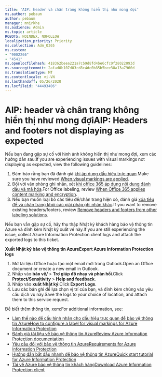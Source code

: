 ```yaml
---
title: 'AIP: header và chân trang không hiển thị như mong đợi'
ms.author: pebaum
author: pebaum
manager: mnirkhe
ms.audience: Admin
ms.topic: article
ROBOTS: NOINDEX, NOFOLLOW
localization_priority: Priority
ms.collection: Adm_O365
ms.custom:
- "9002266"
- "4541"
ms.openlocfilehash: 418362beea221a7cb9d8fd4be6cfc0f28022093d
ms.sourcegitcommit: 2afad0b107d03cd8c4de0b85b5bee38a13a7960d
ms.translationtype: MT
ms.contentlocale: vi-VN
ms.lasthandoff: 05/26/2020
ms.locfileid: "44493406"
---
```

# <a name="aip-headers-and-footers-not-displaying-as-expected"></a><span data-ttu-id="1ea72-102">AIP: header và chân trang không hiển thị như mong đợi</span><span class="sxs-lookup"><span data-stu-id="1ea72-102">AIP: Headers and footers not displaying as expected</span></span>

<span data-ttu-id="1ea72-103">Nếu bạn đang gặp sự cố với hình ảnh không hiển thị như mong đợi, xem các hướng dẫn sau:</span><span class="sxs-lookup"><span data-stu-id="1ea72-103">If you are experiencing issues with visual markings not displaying as expected, view the following guidelines:</span></span>

1. <span data-ttu-id="1ea72-104">Đảm bảo rằng bạn đã đánh giá [khi áp dụng dấu hiệu trực quan](https://docs.microsoft.com/azure/information-protection/configure-policy-markings#when-visual-markings-are-applied).</span><span class="sxs-lookup"><span data-stu-id="1ea72-104">Make sure you have reviewed [When visual markings are applied](https://docs.microsoft.com/azure/information-protection/configure-policy-markings#when-visual-markings-are-applied).</span></span>
2. <span data-ttu-id="1ea72-105">Đối với văn phòng ghi nhãn, xét [khi office 365 áp dụng nội dung đánh dấu và mã hóa](https://docs.microsoft.com/microsoft-365/compliance/sensitivity-labels-office-apps#when-office-apps-apply-content-marking-and-encryption).</span><span class="sxs-lookup"><span data-stu-id="1ea72-105">For Office labeling, review [When Office 365 applies content marking and encryption](https://docs.microsoft.com/microsoft-365/compliance/sensitivity-labels-office-apps#when-office-apps-apply-content-marking-and-encryption).</span></span>
3. <span data-ttu-id="1ea72-106">Nếu bạn muốn loại bỏ các tiêu đề/chân trang hiện có, đánh giá [xóa tiêu đề và chân trang khỏi các giải pháp ghi nhãn khác](https://docs.microsoft.com/azure/information-protection/rms-client/client-admin-guide-customizations#remove-headers-and-footers-from-other-labeling-solutions).</span><span class="sxs-lookup"><span data-stu-id="1ea72-106">If you want to remove existing headers/footers, review [Remove headers and footers from other labeling solutions](https://docs.microsoft.com/azure/information-protection/rms-client/client-admin-guide-customizations#remove-headers-and-footers-from-other-labeling-solutions).</span></span>

<span data-ttu-id="1ea72-107">Nếu bạn vẫn gặp sự cố, hãy thu thập Nhật ký khách hàng bảo vệ thông tin Azure và đính kèm Nhật ký xuất vé này.</span><span class="sxs-lookup"><span data-stu-id="1ea72-107">If you are still experiencing the issue, collect Azure Information Protection client logs and attach the exported logs to this ticket.</span></span>

<span data-ttu-id="1ea72-108">**Xuất Nhật ký bảo vệ thông tin Azure**</span><span class="sxs-lookup"><span data-stu-id="1ea72-108">**Export Azure Information Protection logs**</span></span>

1. <span data-ttu-id="1ea72-109">Mở tài liệu Office hoặc tạo một email mới trong Outlook.</span><span class="sxs-lookup"><span data-stu-id="1ea72-109">Open an Office document or create a new email in Outlook.</span></span>
2. <span data-ttu-id="1ea72-110">Nhấp vào **bảo vệ/**  >  **Trợ giúp độ nhạy và phản hồi**.</span><span class="sxs-lookup"><span data-stu-id="1ea72-110">Click **Protect/Sensitivity** > **Help and feedback**.</span></span>
3. <span data-ttu-id="1ea72-111">Nhấp vào **xuất Nhật ký**.</span><span class="sxs-lookup"><span data-stu-id="1ea72-111">Click **Export Logs**.</span></span>
4. <span data-ttu-id="1ea72-112">Lưu các bản ghi để lựa chọn vị trí của bạn, và đính kèm chúng vào yêu cầu dịch vụ này.</span><span class="sxs-lookup"><span data-stu-id="1ea72-112">Save the logs to your choice of location, and attach them to this service request.</span></span>

<span data-ttu-id="1ea72-113">Để biết thêm thông tin, xem:</span><span class="sxs-lookup"><span data-stu-id="1ea72-113">For additional information, see:</span></span>

- [<span data-ttu-id="1ea72-114">Làm thế nào để cấu hình nhãn cho dấu hiệu trực quan để bảo vệ thông tin Azure</span><span class="sxs-lookup"><span data-stu-id="1ea72-114">How to configure a label for visual markings for Azure Information Protection</span></span>](https://docs.microsoft.com/azure/information-protection/configure-policy-markings)
- [<span data-ttu-id="1ea72-115">Đánh giá tài liệu về bảo vệ thông tin Azure</span><span class="sxs-lookup"><span data-stu-id="1ea72-115">Review Azure Information Protection documentation</span></span>](https://docs.microsoft.com/azure/information-protection/what-is-information-protection)
- [<span data-ttu-id="1ea72-116">Yêu cầu đối với bảo vệ thông tin Azure</span><span class="sxs-lookup"><span data-stu-id="1ea72-116">Requirements for Azure Information Protection</span></span>](https://docs.microsoft.com/azure/information-protection/get-started/requirements)
- [<span data-ttu-id="1ea72-117">Hướng dẫn bắt đầu nhanh để bảo vệ thông tin Azure</span><span class="sxs-lookup"><span data-stu-id="1ea72-117">Quick start tutorial for Azure Information Protection</span></span>](https://docs.microsoft.com/azure/information-protection/get-started/infoprotect-quick-start-tutorial)
- [<span data-ttu-id="1ea72-118">Tải về Azure bảo vệ thông tin khách hàng</span><span class="sxs-lookup"><span data-stu-id="1ea72-118">Download Azure Information Protection client</span></span>](https://www.microsoft.com/download/details.aspx?id=53018)
